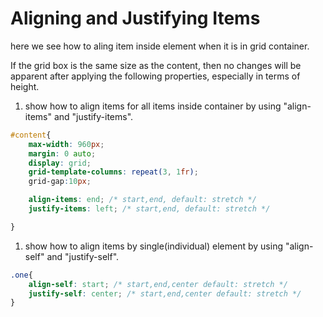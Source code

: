 # Aligning and Justifying Items

here we see how to aling item inside element when it is in grid container.   

If the grid box is the same size as the content, then no changes will be apparent after applying the following properties, especially in terms of height. 

1. show how to align items for all items inside container by using "align-items" and "justify-items".      

```css 
#content{
    max-width: 960px;
    margin: 0 auto;
    display: grid;
    grid-template-columns: repeat(3, 1fr);
    grid-gap:10px;

    align-items: end; /* start,end, default: stretch */
    justify-items: left; /* start,end, default: stretch */

}
```

1. show how to align items by single(individual) element by using "align-self" and "justify-self".  

```css
.one{
    align-self: start; /* start,end,center default: stretch */
    justify-self: center; /* start,end,center default: stretch */
}
```